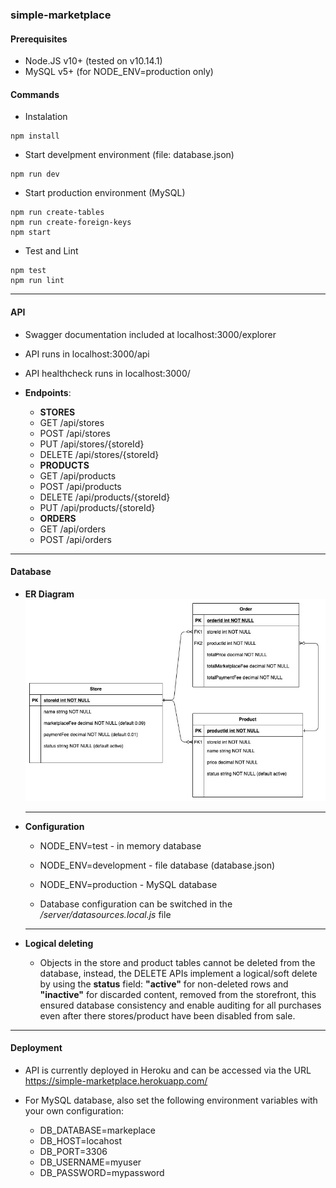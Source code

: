 ### simple-marketplace

#### Prerequisites

- Node.JS v10+ (tested on v10.14.1)
- MySQL v5+ (for NODE_ENV=production only)

#### Commands

- Instalation
```
npm install
```
- Start develpment environment (file: database.json)
```
npm run dev
```
- Start production environment (MySQL)
```
npm run create-tables
npm run create-foreign-keys
npm start
```
- Test and Lint
```
npm test
npm run lint
```

---

#### API

- Swagger documentation included at localhost:3000/explorer

- API runs in localhost:3000/api

- API healthcheck runs in localhost:3000/

- **Endpoints**:

    - **STORES**
    - GET /api/stores
    - POST /api/stores
    - PUT /api/stores/{storeId}
    - DELETE /api/stores/{storeId}
    - **PRODUCTS**
    - GET /api/products
    - POST /api/products
    - DELETE /api/products/{storeId}
    - PUT /api/products/{storeId}
    - **ORDERS**
    - GET /api/orders
    - POST /api/orders

---

#### Database

- **ER Diagram**
![ER Diagram](./docs/er-diagram.jpg)

  ---

- **Configuration**

    - NODE_ENV=test - in memory database
    - NODE_ENV=development - file database (database.json)
    - NODE_ENV=production - MySQL database

    - Database configuration can be switched in the */server/datasources.local.js* file

  ---
- **Logical deleting**

    - Objects in the store and product tables cannot be deleted from the database, instead, the DELETE APIs implement a logical/soft delete by using the **status** field: **"active"** for non-deleted rows and **"inactive"** for discarded content, removed from the storefront, this ensured database consistency and enable auditing for all purchases even after there stores/product have been disabled from sale.


---

#### Deployment

- API is currently deployed in Heroku and can be accessed via the URL https://simple-marketplace.herokuapp.com/

- For MySQL database, also set the following environment variables with your own configuration:
    - DB_DATABASE=markeplace
    - DB_HOST=locahost
    - DB_PORT=3306
    - DB_USERNAME=myuser
    - DB_PASSWORD=mypassword
